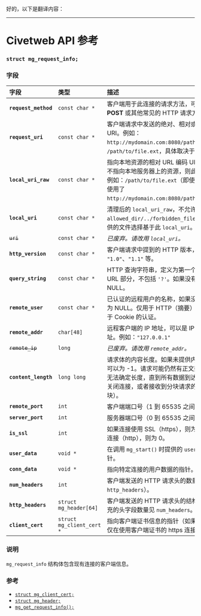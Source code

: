 好的，以下是翻译内容：

---

# Civetweb API 参考

### `struct mg_request_info;`

### 字段

| 字段 | 类型 | 描述 |
| :--- | :--- | :--- |
| **`request_method`** | `const char *` | 客户端用于此连接的请求方法，可以是 **GET**、**POST** 或其他常见的 HTTP 请求方法。 |
| **`request_uri`** | `const char *` | 客户端请求中发送的绝对、相对或 URL 编码的 URI。例如：`http://mydomain.com:8080/path/to/file.ext` 或 `/path/to/file.ext`，具体取决于客户端。 |
| **`local_uri_raw`** | `const char *` | 指向本地资源的相对 URL 编码 URI。如果请求 URI 不指向本地服务器上的资源，则此字段为 NULL。例如：`/path/to/file.ext`（即使客户端在请求中使用了 `http://mydomain.com:8080/path/to/file.ext`）。 |
| **`local_uri`** | `const char *` | 清理后的 `local_uri_raw`，不允许路径如 `allowed_dir/../forbidden_file`。CivetWeb 提供的文件选择基于此 `local_uri`。 |
| ~~`uri`~~ | `const char *` | *已废弃。请改用 `local_uri`。* |
| **`http_version`** | `const char *` | 客户端请求中提到的 HTTP 版本，例如 `"1.0"`、`"1.1"` 等。 |
| **`query_string`** | `const char *` | HTTP 查询字符串，定义为第一个 `'?'` 字符之后的 URL 部分，不包括 `'?'`。如果没有 `'?'`，则为 NULL。 |
| **`remote_user`** | `const char *` | 已认证的远程用户的名称，如果没有使用认证，则为 NULL。仅用于 HTTP（摘要）认证，不用于基于 Cookie 的认证。 |
| **`remote_addr`** | `char[48]` | 远程客户端的 IP 地址，可以是 IPv4 或 IPv6 地址。例如：`"127.0.0.1"` |
| ~~`remote_ip`~~ | `long` | *已废弃。请改用 `remote_addr`。* |
| **`content_length`** | `long long` | 请求体的内容长度。如果未提供内容长度，则此值可以为 -1。请求可能仍然有正文数据，但服务器无法确定长度，直到所有数据到达（例如，客户端关闭连接，或者接收到分块请求的最后一个分块）。 |
| **`remote_port`** | `int` | 客户端端口号（1 到 65535 之间的整数）。 |
| **`server_port`** | `int` | 服务器端口号（0 到 65535 之间的整数）。 |
| **`is_ssl`** | `int` | 如果连接使用 SSL（https），则为 1；如果是普通连接（http），则为 0。 |
| **`user_data`** | `void *` | 在调用 `mg_start()` 时提供的 `user_data` 信息的指针。 |
| **`conn_data`** | `void *` | 指向特定连接的用户数据的指针。 |
| **`num_headers`** | `int` | 客户端发送的 HTTP 请求头的数量（参见 `http_headers`）。 |
| **`http_headers`** | `struct mg_header[64]` | 客户端发送的 HTTP 请求头的结构体数组。实际填充的头字段数量见 `num_headers`。 |
| **`client_cert`** | `struct mg_client_cert *` | 指向客户端证书信息的指针（如果可用）。此字段仅在使用客户端证书的 https 连接中填充。 |

### 说明

`mg_request_info` 结构体包含现有连接的客户端信息。

### 参考

* [`struct mg_client_cert;`](mg_client_cert.md)
* [`struct mg_header;`](mg_header.md)
* [`mg_get_request_info();`](mg_get_request_info.md)